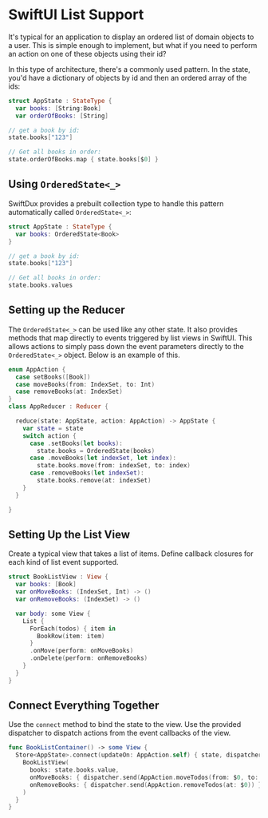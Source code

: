 # SwiftUI List Support

It's typical for an application to display an ordered list of domain objects to a user. This is simple enough to implement, but what if you need to perform an action on one of these objects using their id?

In this type of architecture, there's a commonly used pattern. In the state, you'd have a dictionary of objects by id and then an ordered array of the ids:

```swift
struct AppState : StateType {
  var books: [String:Book]
  var orderOfBooks: [String]

// get a book by id:
state.books["123"]

// Get all books in order:
state.orderOfBooks.map { state.books[$0] }
```

## Using `OrderedState<_>`

SwiftDux provides a prebuilt collection type to handle this pattern automatically called `OrderedState<_>`:

```swift
struct AppState : StateType {
  var books: OrderedState<Book>
}

// get a book by id:
state.books["123"]

// Get all books in order:
state.books.values
```

## Setting up the Reducer

The `OrderedState<_>` can be used like any other state. It also provides methods that map directly to events triggered by list views in SwiftUI. This allows actions to simply pass down the event parameters directly to the `OrderedState<_>` object. Below is an example of this.

```swift
enum AppAction {
  case setBooks([Book])
  case moveBooks(from: IndexSet, to: Int)
  case removeBooks(at: IndexSet)
}
class AppReducer : Reducer {

  reduce(state: AppState, action: AppAction) -> AppState {
    var state = state
    switch action {
      case .setBooks(let books):
        state.books = OrderedState(books)
      case .moveBooks(let indexSet, let index):
        state.books.move(from: indexSet, to: index)
      case .removeBooks(let indexSet):
        state.books.remove(at: indexSet)
    }
  }

}
```

## Setting Up the List View

Create a typical view that takes a list of items. Define callback closures for each kind of list event supported.

```swift
struct BookListView : View {
  var books: [Book]
  var onMoveBooks: (IndexSet, Int) -> ()
  var onRemoveBooks: (IndexSet) -> ()

  var body: some View {
    List {
      ForEach(todos) { item in
        BookRow(item: item)
      }
      .onMove(perform: onMoveBooks)
      .onDelete(perform: onRemoveBooks)
    }
  }
}
```

## Connect Everything Together

Use the `connect` method to bind the state to the view. Use the provided dispatcher to dispatch actions from the event callbacks of the view.

```swift
func BookListContainer() -> some View {
  Store<AppState>.connect(updateOn: AppAction.self) { state, dispatcher in
    BookListView(
      books: state.books.value,
      onMoveBooks: { dispatcher.send(AppAction.moveTodos(from: $0, to: $1)) },
      onRemoveBooks: { dispatcher.send(AppAction.removeTodos(at: $0)) }
    )
  }
}
```

